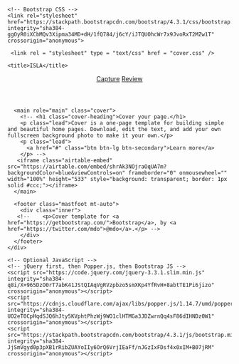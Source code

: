 <html lang="en">
  <head>
    <!-- Required meta tags -->
    <meta charset="utf-8">
    <meta name="viewport" content="width=device-width, initial-scale=1, shrink-to-fit=no">

    <!-- Bootstrap CSS -->
    <link rel="stylesheet" href="https://stackpath.bootstrapcdn.com/bootstrap/4.3.1/css/bootstrap.min.css" integrity="sha384-ggOyR0iXCbMQv3Xipma34MD+dH/1fQ784/j6cY/iJTQUOhcWr7x9JvoRxT2MZw1T" crossorigin="anonymous">

     <link rel = "stylesheet" type = "text/css" href = "cover.css" />

    <title>ISLA</title>
  </head>

<header class="masthead mb-auto">
    <div class="inner">
      <!-- <h3 class="masthead-brand">Cover</h3> -->
      <nav class="nav nav-masthead justify-content-center">
        <a class="nav-link" href="index.md">Capture</a>
        <a class="nav-link active" href="review.html">Review</a>
      </nav>
    </div>
  </header>

  <body>
    <div class="cover-container d-flex w-90% h-100 p-3 mx-auto flex-column">

      <main role="main" class="cover">
        <!-- <h1 class="cover-heading">Cover your page.</h1>
        <p class="lead">Cover is a one-page template for building simple and beautiful home pages. Download, edit the text, and add your own fullscreen background photo to make it your own.</p>
        <p class="lead">
          <a href="#" class="btn btn-lg btn-secondary">Learn more</a>
        </p> -->
       <iframe class="airtable-embed" src="https://airtable.com/embed/shrAk3NOjraOqUA7m?backgroundColor=blue&viewControls=on" frameborder="0" onmousewheel="" width="100%" height="533" style="background: transparent; border: 1px solid #ccc;"></iframe>
      </main>

      <footer class="mastfoot mt-auto">
        <div class="inner">
       <!--    <p>Cover template for <a href="https://getbootstrap.com/">Bootstrap</a>, by <a href="https://twitter.com/mdo">@mdo</a>.</p> -->
        </div>
      </footer>
    </div>

    <!-- Optional JavaScript -->
    <!-- jQuery first, then Popper.js, then Bootstrap JS -->
    <script src="https://code.jquery.com/jquery-3.3.1.slim.min.js" integrity="sha384-q8i/X+965DzO0rT7abK41JStQIAqVgRVzpbzo5smXKp4YfRvH+8abtTE1Pi6jizo" crossorigin="anonymous"></script>
    <script src="https://cdnjs.cloudflare.com/ajax/libs/popper.js/1.14.7/umd/popper.min.js" integrity="sha384-UO2eT0CpHqdSJQ6hJty5KVphtPhzWj9WO1clHTMGa3JDZwrnQq4sF86dIHNDz0W1" crossorigin="anonymous"></script>
    <script src="https://stackpath.bootstrapcdn.com/bootstrap/4.3.1/js/bootstrap.min.js" integrity="sha384-JjSmVgyd0p3pXB1rRibZUAYoIIy6OrQ6VrjIEaFf/nJGzIxFDsf4x0xIM+B07jRM" crossorigin="anonymous"></script>
  </body>
</html>